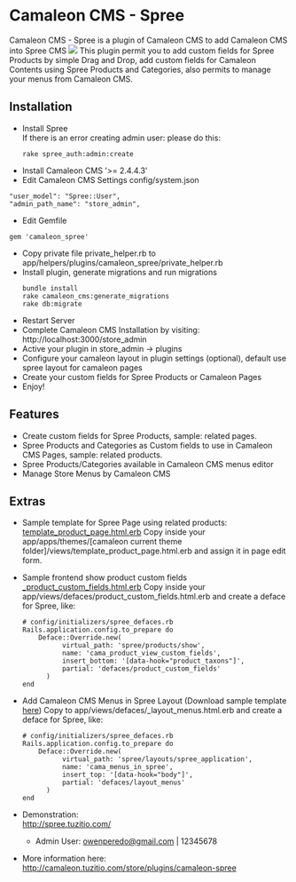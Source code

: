 # Camaleon CMS - Spree 
Camaleon CMS - Spree is a plugin of Camaleon CMS to add Camaleon CMS into Spree CMS
![](screenshot.png)
This plugin permit you to add custom fields for Spree Products by simple Drag and Drop, add custom fields for Camaleon Contents using Spree Products and Categories, also permits to manage your menus from Camaleon CMS.
## Installation
* Install Spree   
    If there is an error creating admin user: please do this:
    ```
    rake spree_auth:admin:create
    ```
* Install Camaleon CMS '>= 2.4.4.3'
* Edit Camaleon CMS Settings config/system.json
 ```
 "user_model": "Spree::User",
 "admin_path_name": "store_admin",
 ```
* Edit Gemfile
```
gem 'camaleon_spree'
```
* Copy private file private_helper.rb to app/helpers/plugins/camaleon_spree/private_helper.rb
* Install plugin, generate migrations and run migrations
  ```
  bundle install
  rake camaleon_cms:generate_migrations
  rake db:migrate
  ```
* Restart Server
* Complete Camaleon CMS Installation by visiting: http://localhost:3000/store_admin
* Active your plugin in store_admin -> plugins
* Configure your camaleon layout in plugin settings (optional), default use spree layout for camaleon pages
* Create your custom fields for Spree Products or Camaleon Pages
* Enjoy!

## Features
* Create custom fields for Spree Products, sample: related pages.
* Spree Products and Categories as Custom fields to use in Camaleon CMS Pages, sample: related products.
* Spree Products/Categories available in Camaleon CMS menus editor
* Manage Store Menus by Camaleon CMS

## Extras
* Sample template for Spree Page using related products: [template_product_page.html.erb](app/views/plugins/camaleon_spree/examples/template_product_page.html.erb)
  Copy inside your app/apps/themes/[camaleon current theme folder]/views/template_product_page.html.erb and assign it in page edit form.
* Sample frontend show product custom fields [_product_custom_fields.html.erb](app/views/plugins/camaleon_spree/examples/_product_custom_fields.html.erb)
  Copy inside your app/views/defaces/product_custom_fields.html.erb and create a deface for Spree, like:    
  ```
  # config/initializers/spree_defaces.rb
  Rails.application.config.to_prepare do
      Deface::Override.new(
            virtual_path: 'spree/products/show',
            name: 'cama_product_view_custom_fields',
            insert_bottom: '[data-hook="product_taxons"]',
            partial: 'defaces/product_custom_fields'
        )
  end
  ```
* Add Camaleon CMS Menus in Spree Layout (Download sample template [here](app/views/plugins/camaleon_spree/examples/_layout_menus.html.erb))
  Copy to app/views/defaces/_layout_menus.html.erb and create a deface for Spree, like:
  ```
  # config/initializers/spree_defaces.rb
  Rails.application.config.to_prepare do
      Deface::Override.new(
            virtual_path: 'spree/layouts/spree_application',
            name: 'cama_menus_in_spree',
            insert_top: '[data-hook="body"]',
            partial: 'defaces/layout_menus'
        )
  end  
  ```
* Demonstration:    
http://spree.tuzitio.com/   
    - Admin User: owenperedo@gmail.com | 12345678
        
* More information here:   
http://camaleon.tuzitio.com/store/plugins/camaleon-spree
